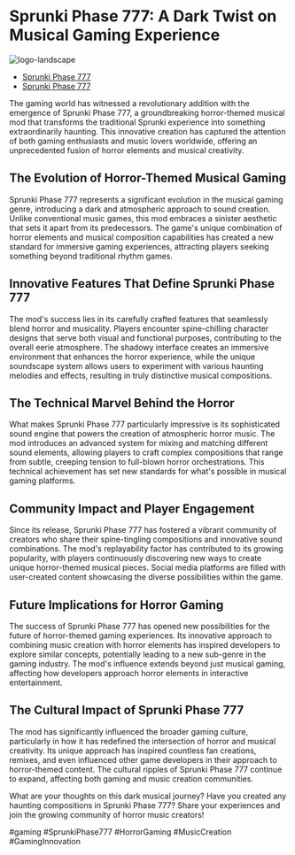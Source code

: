 # Sprunki Phase 777: A Dark Twist on Musical Gaming Experience
![logo-landscape](https://github.com/user-attachments/assets/ed8dcc8c-eba2-4e42-be41-4563d868f4ae)


- [Sprunki Phase 777](https://sprunki-incredibox.org/game/sprunki-phase-777)
- [Sprunki Phase 777](https://sprunki.la/game/sprunki-phase-777)

The gaming world has witnessed a revolutionary addition with the emergence of Sprunki Phase 777, a groundbreaking horror-themed musical mod that transforms the traditional Sprunki experience into something extraordinarily haunting. This innovative creation has captured the attention of both gaming enthusiasts and music lovers worldwide, offering an unprecedented fusion of horror elements and musical creativity.

## The Evolution of Horror-Themed Musical Gaming

Sprunki Phase 777 represents a significant evolution in the musical gaming genre, introducing a dark and atmospheric approach to sound creation. Unlike conventional music games, this mod embraces a sinister aesthetic that sets it apart from its predecessors. The game's unique combination of horror elements and musical composition capabilities has created a new standard for immersive gaming experiences, attracting players seeking something beyond traditional rhythm games.

## Innovative Features That Define Sprunki Phase 777

The mod's success lies in its carefully crafted features that seamlessly blend horror and musicality. Players encounter spine-chilling character designs that serve both visual and functional purposes, contributing to the overall eerie atmosphere. The shadowy interface creates an immersive environment that enhances the horror experience, while the unique soundscape system allows users to experiment with various haunting melodies and effects, resulting in truly distinctive musical compositions.

## The Technical Marvel Behind the Horror

What makes Sprunki Phase 777 particularly impressive is its sophisticated sound engine that powers the creation of atmospheric horror music. The mod introduces an advanced system for mixing and matching different sound elements, allowing players to craft complex compositions that range from subtle, creeping tension to full-blown horror orchestrations. This technical achievement has set new standards for what's possible in musical gaming platforms.

## Community Impact and Player Engagement

Since its release, Sprunki Phase 777 has fostered a vibrant community of creators who share their spine-tingling compositions and innovative sound combinations. The mod's replayability factor has contributed to its growing popularity, with players continuously discovering new ways to create unique horror-themed musical pieces. Social media platforms are filled with user-created content showcasing the diverse possibilities within the game.

## Future Implications for Horror Gaming

The success of Sprunki Phase 777 has opened new possibilities for the future of horror-themed gaming experiences. Its innovative approach to combining music creation with horror elements has inspired developers to explore similar concepts, potentially leading to a new sub-genre in the gaming industry. The mod's influence extends beyond just musical gaming, affecting how developers approach horror elements in interactive entertainment.

## The Cultural Impact of Sprunki Phase 777

The mod has significantly influenced the broader gaming culture, particularly in how it has redefined the intersection of horror and musical creativity. Its unique approach has inspired countless fan creations, remixes, and even influenced other game developers in their approach to horror-themed content. The cultural ripples of Sprunki Phase 777 continue to expand, affecting both gaming and music creation communities.

What are your thoughts on this dark musical journey? Have you created any haunting compositions in Sprunki Phase 777? Share your experiences and join the growing community of horror music creators!

#gaming #SprunkiPhase777 #HorrorGaming #MusicCreation #GamingInnovation
